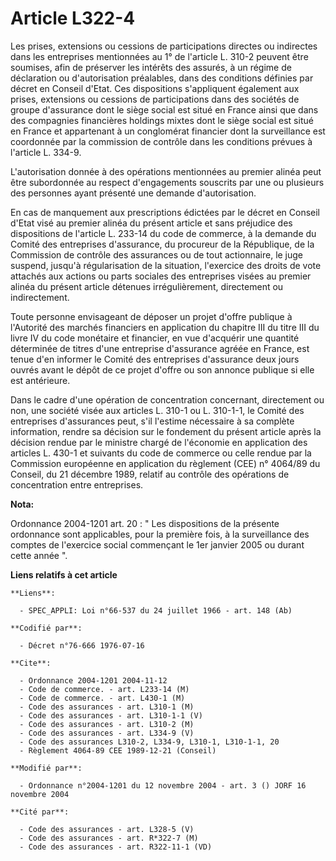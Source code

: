 # Article L322-4

Les prises, extensions ou cessions de participations directes ou indirectes dans les entreprises mentionnées au 1° de
l'article L. 310-2 peuvent être soumises, afin de préserver les intérêts des assurés, à un régime de déclaration ou
d'autorisation préalables, dans des conditions définies par décret en Conseil d'Etat. Ces dispositions s'appliquent également
aux prises, extensions ou cessions de participations dans des sociétés de groupe d'assurance dont le siège social est situé
en France ainsi que dans des compagnies financières holdings mixtes dont le siège social est situé en France et appartenant à
un conglomérat financier dont la surveillance est coordonnée par la commission de contrôle dans les conditions prévues à
l'article L. 334-9.

L'autorisation donnée à des opérations mentionnées au premier alinéa peut être subordonnée au respect d'engagements souscrits
par une ou plusieurs des personnes ayant présenté une demande d'autorisation.

En cas de manquement aux prescriptions édictées par le décret en Conseil d'Etat visé au premier alinéa du présent article et
sans préjudice des dispositions de l'article L. 233-14 du code de commerce, à la demande du Comité des entreprises
d'assurance, du procureur de la République, de la Commission de contrôle des assurances ou de tout actionnaire, le juge
suspend, jusqu'à régularisation de la situation, l'exercice des droits de vote attachés aux actions ou parts sociales des
entreprises visées au premier alinéa du présent article détenues irrégulièrement, directement ou indirectement.

Toute personne envisageant de déposer un projet d'offre publique à l'Autorité des marchés financiers en application du
chapitre III du titre III du livre IV du code monétaire et financier, en vue d'acquérir une quantité déterminée de titres
d'une entreprise d'assurance agréée en France, est tenue d'en informer le Comité des entreprises d'assurance deux jours
ouvrés avant le dépôt de ce projet d'offre ou son annonce publique si elle est antérieure.

Dans le cadre d'une opération de concentration concernant, directement ou non, une société visée aux articles L. 310-1 ou L.
310-1-1, le Comité des entreprises d'assurances peut, s'il l'estime nécessaire à sa complète information, rendre sa décision
sur le fondement du présent article après la décision rendue par le ministre chargé de l'économie en application des articles
L. 430-1 et suivants du code de commerce ou celle rendue par la Commission européenne en application du règlement (CEE) n°
4064/89 du Conseil, du 21 décembre 1989, relatif au contrôle des opérations de concentration entre entreprises.

**Nota:**

Ordonnance 2004-1201 art. 20 : " Les dispositions de la présente ordonnance sont applicables, pour la première fois, à la
surveillance des comptes de l'exercice social commençant le 1er janvier 2005 ou durant cette année ".

**Liens relatifs à cet article**

	**Liens**:

	  - SPEC_APPLI: Loi n°66-537 du 24 juillet 1966 - art. 148 (Ab)

	**Codifié par**:

	  - Décret n°76-666 1976-07-16

	**Cite**:

	  - Ordonnance 2004-1201 2004-11-12
	  - Code de commerce. - art. L233-14 (M)
	  - Code de commerce. - art. L430-1 (M)
	  - Code des assurances - art. L310-1 (M)
	  - Code des assurances - art. L310-1-1 (V)
	  - Code des assurances - art. L310-2 (M)
	  - Code des assurances - art. L334-9 (V)
	  - Code des assurances L310-2, L334-9, L310-1, L310-1-1, 20
	  - Règlement 4064-89 CEE 1989-12-21 (Conseil)

	**Modifié par**:

	  - Ordonnance n°2004-1201 du 12 novembre 2004 - art. 3 () JORF 16 novembre 2004

	**Cité par**:

	  - Code des assurances - art. L328-5 (V)
	  - Code des assurances - art. R*322-7 (M)
	  - Code des assurances - art. R322-11-1 (VD)
